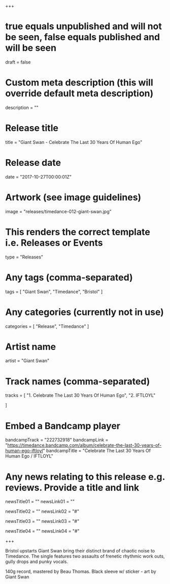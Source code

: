 +++

# true equals unpublished and will not be seen, false equals published and will be seen
draft = false

# Custom meta description (this will override default meta description)
description = ""

# Release title
title = "Giant Swan - Celebrate The Last 30 Years Of Human Ego"

# Release date
date = "2017-10-27T00:00:01Z"

# Artwork (see image guidelines)
image = "releases/timedance-012-giant-swan.jpg"

# This renders the correct template i.e. Releases or Events
type = "Releases"

# Any tags (comma-separated)
tags = [ 
	"Giant Swan", 
	"Timedance",
	"Bristol"
]

# Any categories (currently not in use)
categories = [ 
	"Release", 
	"Timedance" 
]

# Artist name
artist = "Giant Swan"

# Track names (comma-separated)
tracks = [
	"1. Celebrate The Last 30 Years Of Human Ego",
	"2. IFTLOYL"
	
]

# Embed a Bandcamp player
bandcampTrack = "222732918"
bandcampLink = "https://timedance.bandcamp.com/album/celebrate-the-last-30-years-of-human-ego-iftloyl"
bandcampTitle = "Celebrate The Last 30 Years Of Human Ego / IFTLOYL"

# Any news relating to this release e.g. reviews. Provide a title and link
newsTitle01 = ""
newsLink01 = ""

newsTitle02 = ""
newsLink02 = "#"

newsTitle03 = ""
newsLink03 = "#"

newsTitle04 = ""
newsLink04 = "#"

+++

<!-- Provide a summary/statement below -->
Bristol upstarts Giant Swan bring their distinct brand of chaotic noise to Timedance. The single features two assaults of frenetic rhythmic work outs, gully drops and punky vocals. 

140g record, mastered by Beau Thomas. Black sleeve w/ sticker - art by Giant Swan 
